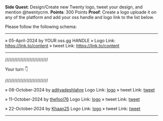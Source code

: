 **Side Quest**: Design/Create new Twenty logo, tweet your design, and mention @twentycrm.
**Points**: 300 Points
**Proof**: Create a logo uploade it on any of the platform and add your oss handle and logo link to the list below.

Please follow the following schema:

---

» 05-April-2024 by YOUR oss.gg HANDLE » Logo Link: https://link.to/content » tweet Link: https://link.to/content

---

////////////////////////////

Your turn 👇

////////////////////////////

» 08-October-2024 by [adityadeshlahre](https://oss.gg/adityadeshlahre) Logo Link: [logo](https://drive.google.com/drive/folders/13k22xMnX2fhnWK94vas_hO1t-ImqXcHZ?usp=drive_link) » tweet Link: [tweet](https://x.com/adityadeshlahre/status/1843354963176718374)

» 11-October-2024 by [thefool76](https://oss.gg/thefool76) Logo Link: [logo](https://drive.google.com/file/d/1DxSwNY_i90kGgWzPQj5SxScBz_6r02l4/view?usp=sharing) » tweet Link: [tweet](https://x.com/thefool1135/status/1844693487067034008)

» 22-October-2024 by [Khaan25](https://oss.gg/Khaan25) Logo Link: [logo](https://drive.google.com/drive/folders/1yaegQ7Hr8YraMNs50AHZmDprvzLn6A90?usp=sharing) » tweet Link: [tweet](https://x.com/zia_webdev/status/1848754055717212388)


---

